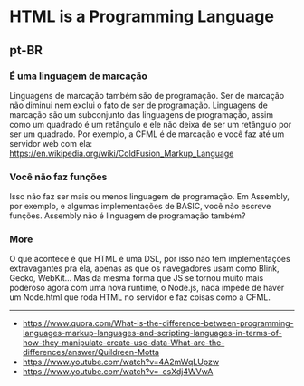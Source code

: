 # HTML is a Programming Language

## pt-BR
### É uma linguagem de marcação
Linguagens de marcação também são de programação. Ser de marcação não diminui nem exclui o fato de ser de programação.
Linguagens de marcação são um subconjunto das linguagens de programação, assim como um quadrado é um retângulo e ele não deixa de ser um retângulo por ser um quadrado.
Por exemplo, a CFML é de marcação e você faz até um servidor web com ela: https://en.wikipedia.org/wiki/ColdFusion_Markup_Language

### Você não faz funções
Isso não faz ser mais ou menos linguagem de programação. Em Assembly, por exemplo, e algumas implementações de BASIC, você não escreve funções. Assembly não é linguagem de programação também?

### More
O que acontece é que HTML é uma DSL, por isso não tem implementações extravagantes pra ela, apenas as que os navegadores usam como Blink, Gecko, WebKit... Mas da mesma forma que JS se tornou muito mais poderoso agora com uma nova runtime, o Node.js, nada impede de haver um Node.html que roda HTML no servidor e faz coisas como a CFML.

---
- https://www.quora.com/What-is-the-difference-between-programming-languages-markup-languages-and-scripting-languages-in-terms-of-how-they-manipulate-create-use-data-What-are-the-differences/answer/Quildreen-Motta
- https://www.youtube.com/watch?v=4A2mWqLUpzw
- https://www.youtube.com/watch?v=-csXdj4WVwA
